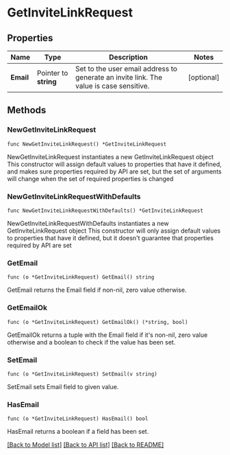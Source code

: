 # GetInviteLinkRequest

## Properties

Name | Type | Description | Notes
------------ | ------------- | ------------- | -------------
**Email** | Pointer to **string** | Set to the user email address to generate an invite link. The value is case sensitive. | [optional] 

## Methods

### NewGetInviteLinkRequest

`func NewGetInviteLinkRequest() *GetInviteLinkRequest`

NewGetInviteLinkRequest instantiates a new GetInviteLinkRequest object
This constructor will assign default values to properties that have it defined,
and makes sure properties required by API are set, but the set of arguments
will change when the set of required properties is changed

### NewGetInviteLinkRequestWithDefaults

`func NewGetInviteLinkRequestWithDefaults() *GetInviteLinkRequest`

NewGetInviteLinkRequestWithDefaults instantiates a new GetInviteLinkRequest object
This constructor will only assign default values to properties that have it defined,
but it doesn't guarantee that properties required by API are set

### GetEmail

`func (o *GetInviteLinkRequest) GetEmail() string`

GetEmail returns the Email field if non-nil, zero value otherwise.

### GetEmailOk

`func (o *GetInviteLinkRequest) GetEmailOk() (*string, bool)`

GetEmailOk returns a tuple with the Email field if it's non-nil, zero value otherwise
and a boolean to check if the value has been set.

### SetEmail

`func (o *GetInviteLinkRequest) SetEmail(v string)`

SetEmail sets Email field to given value.

### HasEmail

`func (o *GetInviteLinkRequest) HasEmail() bool`

HasEmail returns a boolean if a field has been set.


[[Back to Model list]](../README.md#documentation-for-models) [[Back to API list]](../README.md#documentation-for-api-endpoints) [[Back to README]](../README.md)


